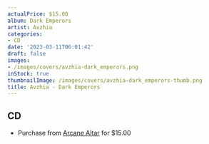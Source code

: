 ```yaml
---
actualPrice: $15.00
album: Dark Emperors
artist: Avzhia
categories:
- CD
date: '2023-03-11T06:01:42'
draft: false
images:
- /images/covers/avzhia-dark_emperors.png
inStock: true
thumbnailImage: /images/covers/avzhia-dark_emperors-thumb.png
title: Avzhia - Dark Emperors
---
```


## CD
* Purchase from [Arcane Altar](https://arcanealtar.bigcartel.com/product/avzhia-dark-emperors-cd) for $15.00
